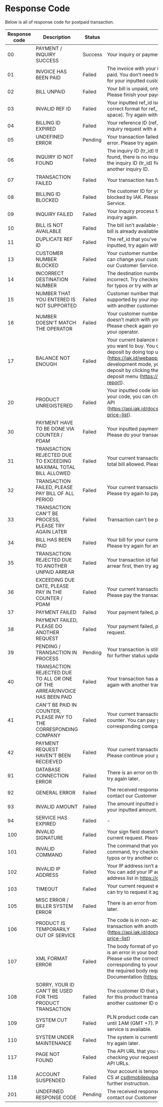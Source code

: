 # Response Code

Below is all of response code for postpaid transaction.

Response code | Description | Status | Solution
---------|----------|---------|---------
00 | PAYMENT / INQUIRY SUCCESS | Success | Your inquiry or payment is successfully processed.
01 | INVOICE HAS BEEN PAID | Failed | The invoice with your inputted data has already been paid. You don’t need to pay it again, or you can check for your inputted customer_id.
02 | BILL UNPAID | Failed | Your bill is unpaid, only reaching inquiry status. Please finish your payment first.
03 | INVALID REF ID | Failed | Your inputted ref_id isn’t valid. Please follow the correct format for ref_id (alpha_num only without space). Try again with a valid ref_id.
04 | BILLING ID EXPIRED | Failed | Your reference ID (ref_id) is expired. Please retry your inquiry request with a different reference ID (ref_id).
05 | UNDEFINED ERROR | Pending | Your transaction failed because of an undefined error. Please try again.
06 | INQUIRY ID NOT FOUND | Failed | The inquiry ID (tr_id) that you’ve inputted is not found, there is no inquiry with that ID. You can check the inquiry ID (tr_id) field for any typos, or try using another inquiry ID.
07 | TRANSACTION FAILED | Failed | Your transaction has failed. Please try again.
08 | BILLING ID BLOCKED | Failed | The customer ID for your inputted product code is blocked by IAK. Please contact our Customer Service.
09 | INQUIRY FAILED | Failed | Your inquiry process failed. Please try to do the inquiry again.
10 | BILL IS NOT AVAILABLE | Failed | The bill isn’t available yet. Please try again when the bill is already available.
11 | DUPLICATE REF ID | Failed | The ref_id that you’ve inputted is already been inputted, try again with another ref_id.
13 | CUSTOMER NUMBER BLOCKED | Failed | Your customer number (hp) has been blocked. You can change your customer number (hp) or contact our Customer Service.
14 | INCORRECT DESTINATION NUMBER | Failed | The destination number (hp) that you’ve inputted is incorrect. Try checking your destination number (hp) for typos or try with another destination number (hp).
15 | NUMBER THAT YOU ENTERED IS NOT SUPPORTED | Failed | Customer number that you’ve inputted isn’t supported by your inputted product_code. Try again with another customer number or product_code.
16 | NUMBER DOESN'T MATCH THE OPERATOR | Failed | Your customer number (hp) that you’ve inputted doesn’t match with your desired operator (code). Please check again your customer number or change your operator.
17 | BALANCE NOT ENOUGH | Failed | Your current balance is lower than the product price you want to buy. You can add more money into your deposit by doing top up on iak.id deposit menu (https://iak.id/webapp/top-up), or if you are in development mode, you can add your development deposit by clicking the + (plus) sign on development deposit menu (https://developer.iak.id/sandbox-report).
20 | PRODUCT UNREGISTERED | Failed | Your inputted code isn’t in the database. Check again your code, you can check code list by using pricelist API (https://api.iak.id/docs/reference/ad7437ff00ecc-price-list).
30 | PAYMENT HAVE TO BE DONE VIA COUNTER / PDAM | Failed | Your inputted payment has to be done at the counter. Please do your transaction at the counter.
31 | TRANSACTION REJECTED DUE TO EXCEEDING MAXIMAL TOTAL BILL ALLOWED | Failed | Your current transaction is exceeding the maximum total bill allowed. Please try again later.
32 | TRANSACTION FAILED, PLEASE PAY BILL OF ALL PERIOD | Failed | Your current transaction isn’t covering all periods. Please try again to pay with all periods.
33 | TRANSACTION CAN'T BE PROCESS, PLEASE TRY AGAIN LATER | Failed | Transaction can't be process, please try again later.
34 | BILL HAS BEEN PAID | Failed | Your bill for your current transaction has been paid. Please try again for another transaction.
35 | TRANSACTION REJECTED DUE TO ANOTHER UNPAID ARREAR | Failed | Your transaction id failed. Please pay for your other arrear first, then try again your transaction.
36 | EXCEEDING DUE DATE, PLEASE PAY IN THE COUNTER / PDAM | Failed | Your current transaction is exceeding the due date. Please pay the transaction at the counter.
37 | PAYMENT FAILED | Failed | Your payment failed, please try again later.
38 | PAYMENT FAILED, PLEASE DO ANOTHER REQUEST | Failed | Your payment failed, please try again with a new request.
39 | PENDING / TRANSACTION IN PROCESS | Pending | Your transaction is still being processed. Please wait for further status updates.
40 | TRANSACTION REJECTED DUE TO ALL OR ONE OF THE ARREAR/INVOICE HAS BEEN PAID | Failed | Your transaction has already been paid. You can try again with another transaction.
41 | CAN'T BE PAID IN COUNTER, PLEASE PAY TO THE CORRESPONDING COMPANY | Failed | Your current transaction cannot be paid in the counter. You can pay your transaction to the corresponding company.
42 | PAYMENT REQUEST HAVEN'T BEEN RECEIEVED | Failed | Your current transaction is still in the inquiry process. Please continue your payment process first.
91 | DATABASE CONNECTION ERROR | Failed | There is an error on the database connection. Please try again later.
92 | GENERAL ERROR | Failed | The received response code is undefined yet. Please contact our Customer Service.
93 | INVALID AMOUNT | Failed | The amount inputted isn’t valid. Please check again your inputted amount.
94 | SERVICE HAS EXPIRED | Failed | -
100 | INVALID SIGNATURE | Failed | Your sign field doesn’t contain the right key for your current request. Please check again your sign value.
101 | INVALID COMMAND | Failed | The command that you’ve inputted is not a valid command, try checking your commands field for typos or try another command.
102 | INVALID IP ADDRESS | Failed | Your IP address isn’t allowed to make a transaction. You can add your IP address to your allowed IP address list in https://developer.iak.id/prod-setting.
103 | TIMEOUT | Failed | Your current request exceeds the timeout limit. You can try to request it again.
105 | MISC ERROR / BILLER SYSTEM ERROR | Failed | There is an error from the supplier. Please try again later.
106 | PRODUCT IS TEMPORARILY OUT OF SERVICE | Failed | The code is in non-active status. You can retry your transaction with another code that has active status. (https://api.iak.id/docs/reference/ZG9jOjEyNjIwNjQy-price-list)
107 | XML FORMAT ERROR | Failed | The body format of your request isn’t correct or there is an error in your body (required, ajax error, etc). Please use the correct JSON or XML format corresponding to your request to API. You can see the required body request for each request in the API Documentation (https://api.iak.id/docs/reference).
108 | SORRY, YOUR ID CAN'T BE USED FOR THIS PRODUCT TRANSACTION | Failed | The customer ID that you’ve inputted can’t be used for this product transaction. Please try again with another customer ID or another product.
109 | SYSTEM CUT OFF | Failed | PLN product code cannot receive a request at 11PM until 1AM (GMT +7). Please try again when the service is available.
110 | SYSTEM UNDER MAINTENANCE | Failed | The system is currently under maintenance, you can try again later.
117 | PAGE NOT FOUND | Failed | The API URL that you want to hit is not found. Try checking your request URL for any typos or try other API URLs.
118 | ACCOUNT SUSPENDED | Failed | Your account is temporarily suspended. Contact our CS at cs@mobilepulsa.com or (021) 3042 9884 for further instruction.
201 | UNDEFINED RESPONSE CODE | Pending | The received response code is undefined yet. Please contact our Customer Service.
